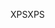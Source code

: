 <span data-ttu-id="a4747-101">XPS</span><span class="sxs-lookup"><span data-stu-id="a4747-101">XPS</span></span>